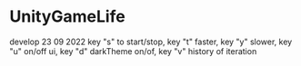 # UnityGameLife
develop 23 09 2022
key "s" to start/stop, key "t" faster, key "y" slower, 
key "u" on/off ui, key "d" darkTheme on/of, key "v" history of iteration